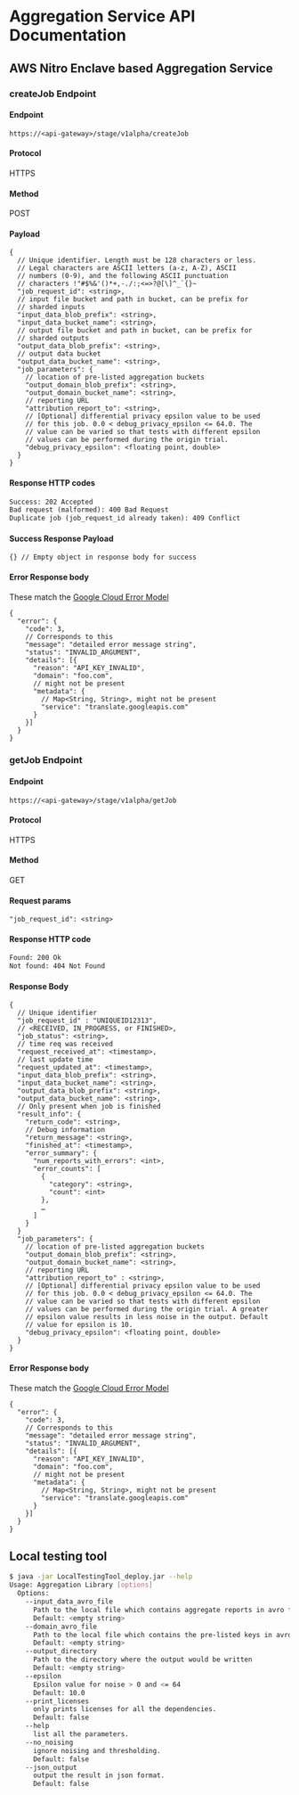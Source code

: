 # Aggregation Service API Documentation

## AWS Nitro Enclave based Aggregation Service

### createJob Endpoint

#### Endpoint

`https://<api-gateway>/stage/v1alpha/createJob`

#### Protocol

HTTPS

#### Method

POST

#### Payload

```jsonc
{
  // Unique identifier. Length must be 128 characters or less.
  // Legal characters are ASCII letters (a-z, A-Z), ASCII
  // numbers (0-9), and the following ASCII punctuation
  // characters !"#$%&'()*+,-./:;<=>?@[\]^_`{}~
  "job_request_id": <string>,
  // input file bucket and path in bucket, can be prefix for
  // sharded inputs
  "input_data_blob_prefix": <string>,
  "input_data_bucket_name": <string>,
  // output file bucket and path in bucket, can be prefix for
  // sharded outputs
  "output_data_blob_prefix": <string>,
  // output data bucket
  "output_data_bucket_name": <string>,
  "job_parameters": {
    // location of pre-listed aggregation buckets
    "output_domain_blob_prefix": <string>,
    "output_domain_bucket_name": <string>,
    // reporting URL
    "attribution_report_to": <string>,
    // [Optional] differential privacy epsilon value to be used
    // for this job. 0.0 < debug_privacy_epsilon <= 64.0. The
    // value can be varied so that tests with different epsilon
    // values can be performed during the origin trial.
    "debug_privacy_epsilon": <floating point, double>
  }
}
```

#### Response HTTP codes

```txt
Success: 202 Accepted
Bad request (malformed): 400 Bad Request
Duplicate job (job_request_id already taken): 409 Conflict
```

#### Success Response Payload

`{​} // Empty object in response body for success`

#### Error Response body

These match the [Google Cloud Error Model](https://cloud.google.com/apis/design/errors#error_model)

```jsonc
{
  "error": {
    "code": 3,
    // Corresponds to this
    "message": "detailed error message string",
    "status": "INVALID_ARGUMENT",
    "details": [{
      "reason": "API_KEY_INVALID",
      "domain": "foo.com",
      // might not be present
      "metadata": {
        // Map<String, String>, might not be present
        "service": "translate.googleapis.com"
      }
    }]
  }
}
```

### getJob Endpoint

#### Endpoint

`https://<api-gateway>/stage/v1alpha/getJob`

#### Protocol

HTTPS

#### Method

GET

#### Request params

`"job_request_id": <string>`

#### Response HTTP code

```txt
Found: 200 Ok
Not found: 404 Not Found
```

#### Response Body

```jsonc
{
  // Unique identifier
  "job_request_id" : "UNIQUEID12313",
  // <RECEIVED, IN_PROGRESS, or FINISHED>,
  "job_status": <string>,
  // time req was received
  "request_received_at": <timestamp>,
  // last update time
  "request_updated_at": <timestamp>,
  "input_data_blob_prefix": <string>,
  "input_data_bucket_name": <string>,
  "output_data_blob_prefix": <string>,
  "output_data_bucket_name": <string>,
  // Only present when job is finished
  "result_info": {
    "return_code": <string>,
    // Debug information
    "return_message": <string>,
    "finished_at": <timestamp>,
    "error_summary": {
      "num_reports_with_errors": <int>,
      "error_counts": [
        {
          "category": <string>,
          "count": <int>
        },
        …
      ]
    }
  }
  "job_parameters": {
    // location of pre-listed aggregation buckets
    "output_domain_blob_prefix": <string>,
    "output_domain_bucket_name": <string>,
    // reporting URL
    "attribution_report_to" : <string>,
    // [Optional] differential privacy epsilon value to be used
    // for this job. 0.0 < debug_privacy_epsilon <= 64.0. The
    // value can be varied so that tests with different epsilon
    // values can be performed during the origin trial. A greater
    // epsilon value results in less noise in the output. Default
    // value for epsilon is 10.
    "debug_privacy_epsilon": <floating point, double>
  }
}
```

#### Error Response body

These match the [Google Cloud Error Model](https://cloud.google.com/apis/design/errors#error_model)

```jsonc
{
  "error": {
    "code": 3,
    // Corresponds to this
    "message": "detailed error message string",
    "status": "INVALID_ARGUMENT",
    "details": [{
      "reason": "API_KEY_INVALID",
      "domain": "foo.com",
      // might not be present
      "metadata": {
        // Map<String, String>, might not be present
        "service": "translate.googleapis.com"
      }
    }]
  }
}
```

## Local testing tool

```sh
$ java -jar LocalTestingTool_deploy.jar --help
Usage: Aggregation Library [options]
  Options:
    --input_data_avro_file
      Path to the local file which contains aggregate reports in avro format
      Default: <empty string>
    --domain_avro_file
      Path to the local file which contains the pre-listed keys in avro format
      Default: <empty string>
    --output_directory
      Path to the directory where the output would be written
      Default: <empty string>
    --epsilon
      Epsilon value for noise > 0 and <= 64
      Default: 10.0
    --print_licenses
      only prints licenses for all the dependencies.
      Default: false
    --help
      list all the parameters.
    --no_noising
      ignore noising and thresholding.
      Default: false
    --json_output
      output the result in json format.
      Default: false
```

